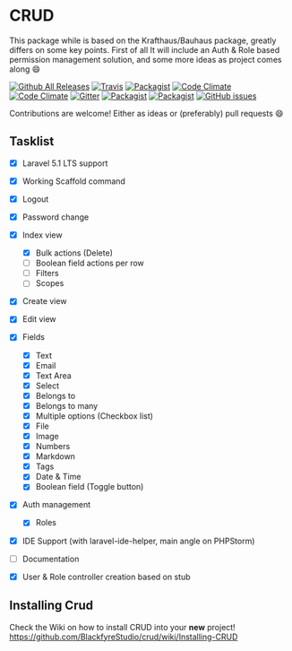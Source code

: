# CRUD

This package while is based on the Krafthaus/Bauhaus package, greatly differs on some key points. First of all It will include an Auth & Role based permission management solution, and some more ideas as project comes along :smile:

[![Github All Releases](https://img.shields.io/github/downloads/BlackfyreStudio/crud/total.svg?maxAge=2592000&style=flat-square)](https://github.com/BlackfyreStudio/crud)
[![Travis](https://img.shields.io/travis/BlackfyreStudio/crud.svg?style=flat-square)](https://travis-ci.org/BlackfyreStudio/crud)
[![Packagist](https://img.shields.io/packagist/dt/blackfyrestudio/crud.svg?style=flat-square)](https://packagist.org/packages/blackfyrestudio/crud)
[![Code Climate](https://img.shields.io/codeclimate/github/BlackfyreStudio/crud.svg?maxAge=2592000&style=flat-square)](https://codeclimate.com/github/BlackfyreStudio/crud)
[![Code Climate](https://img.shields.io/codeclimate/coverage/github/BlackfyreStudio/crud.svg?maxAge=2592000&style=flat-square)](https://codeclimate.com/github/BlackfyreStudio/crud)
[![Gitter](https://img.shields.io/gitter/room/BlackfyreStudio/crud.svg?maxAge=2592000&style=flat-square)](https://gitter.im/BlackfyreStudio/crud?utm_source=badge&utm_medium=badge&utm_campaign=pr-badge)
[![Packagist](https://img.shields.io/packagist/v/BlackfyreStudio/crud.svg?maxAge=2592000?style=flat-square)](https://packagist.org/packages/blackfyrestudio/crud)
[![Packagist](https://img.shields.io/packagist/l/BlackfyreStudio/crud.svg?maxAge=2592000?style=flat-square)](https://packagist.org/packages/blackfyrestudio/crud)
[![GitHub issues](https://img.shields.io/github/issues/BlackfyreStudio/crud.svg?maxAge=2592000?style=flat-square)](https://github.com/BlackfyreStudio/crud/issues)

Contributions are welcome! Either as ideas or (preferably) pull requests :smile:

## Tasklist

* [x] Laravel 5.1 LTS support
* [x] Working Scaffold command
* [x] Logout
* [x] Password change
* [x] Index view
  * [x] Bulk actions (Delete)
  * [ ] Boolean field actions per row
  * [ ] Filters
  * [ ] Scopes
* [x] Create view
* [x] Edit view
* [x] Fields
  * [x] Text
  * [x] Email
  * [x] Text Area
  * [x] Select
  * [x] Belongs to
  * [x] Belongs to many
  * [x] Multiple options (Checkbox list)
  * [x] File
  * [x] Image
  * [x] Numbers
  * [x] Markdown
  * [x] Tags
  * [x] Date & Time
  * [x] Boolean field (Toggle button)
* [x] Auth management
   * [x] Roles
* [x] IDE Support (with laravel-ide-helper, main angle on PHPStorm) 
* [ ] Documentation
* [x] User & Role controller creation based on stub


## Installing Crud

Check the Wiki on how to install CRUD into your **new** project! https://github.com/BlackfyreStudio/crud/wiki/Installing-CRUD